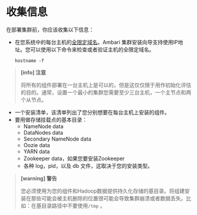 # 收集信息

在部署集群前，你应该收集以下信息：

* 在您系统中的每台主机的[全限定域名](https://baike.baidu.com/item/FQDN)。Ambari 集群安装向导支持使用IP地址。您可以使用以下命令来检查或者验证主机的全限定域名。

  ```text
  hostname -f 
  ```

> **[info] 注意**
>
> 将所有的组件部署在一台主机上是可以的，但是这仅仅限于用作初始化评估的目的。通常，设置一个最小的集群您需要至少三台主机，一个主节点和两个从节点。

* 一个安装清单，该清单列出了您分别想要在每台主机上安装的组件。
* 要用做存储挂载点的基本目录：
  * NameNode data
  * DataNodes data
  * Secondary NameNode data
  * Oozie data
  * YARN data
  * Zookeeper data，如果您要安装Zookeeper
  * 各种 log，pid，以及 db 文件，这取决于您的安装类型。

> **[warning] 警告**
>
> 您必须使用为您的组件和Hadoop数据提供持久化存储的基目录。将组建安装在那些可能会被主机删除的位置很可能会导致集群崩溃或者数据丢失。比如：在基目录路径中不要使用`/tmp` 。

